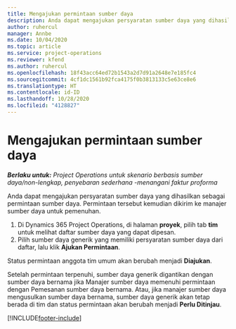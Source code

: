 ```yaml
---
title: Mengajukan permintaan sumber daya
description: Anda dapat mengajukan persyaratan sumber daya yang dihasilkan sebagai permintaan sumber daya. Permintaan tersebut kemudian dikirim ke manajer sumber daya untuk pemenuhan.
author: ruhercul
manager: Annbe
ms.date: 10/04/2020
ms.topic: article
ms.service: project-operations
ms.reviewer: kfend
ms.author: ruhercul
ms.openlocfilehash: 18f43acc64ed72b1543a2d7d91a2648e7e185fc4
ms.sourcegitcommit: 4cf1dc1561b92fca4175f0b3813133c5e63ce8e6
ms.translationtype: HT
ms.contentlocale: id-ID
ms.lasthandoff: 10/28/2020
ms.locfileid: "4128827"
---
```

# <a name="submit-a-resource-request"></a>Mengajukan permintaan sumber daya

_**Berlaku untuk:** Project Operations untuk skenario berbasis sumber daya/non-lengkap, penyebaran sederhana -menangani faktur proforma_

Anda dapat mengajukan persyaratan sumber daya yang dihasilkan sebagai permintaan sumber daya. Permintaan tersebut kemudian dikirim ke manajer sumber daya untuk pemenuhan.

1. Di Dynamics 365 Project Operations, di halaman **proyek**, pilih tab **tim** untuk melihat daftar sumber daya yang dapat dipesan. 
2. Pilih sumber daya generik yang memiliki persyaratan sumber daya dari daftar, lalu klik **Ajukan Permintaan**.

Status permintaan anggota tim umum akan berubah menjadi **Diajukan**.

Setelah permintaan terpenuhi, sumber daya generik digantikan dengan sumber daya bernama jika Manajer sumber daya memenuhi permintaan dengan Pemesanan sumber daya bernama. Atau, jika manajer sumber daya mengusulkan sumber daya bernama, sumber daya generik akan tetap berada di tim dan status permintaan akan berubah menjadi **Perlu Ditinjau**.


[!INCLUDE[footer-include](../includes/footer-banner.md)]
